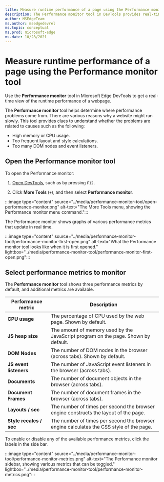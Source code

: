 ```yaml
---
title: Measure runtime performance of a page using the Performance monitor tool
description: The Performance monitor tool in DevTools provides real-time performance metrics to help investigate performance issues.
author: MSEdgeTeam
ms.author: msedgedevrel
ms.topic: conceptual
ms.prod: microsoft-edge
ms.date: 10/28/2021
---
```

# Measure runtime performance of a page using the Performance monitor tool

Use the **Performance monitor** tool in Microsoft Edge DevTools to get a real-time view of the runtime performance of a webpage.

The **Performance monitor** tool helps determine where performance problems come from.  There are various reasons why a website might run slowly.  This tool provides clues to understand whether the problems are related to causes such as the following:
*  High memory or CPU usage.
*  Too frequent layout and style calculations.
*  Too many DOM nodes and event listeners.


<!-- ====================================================================== -->
## Open the Performance monitor tool

To open the Performance monitor:

1. [Open DevTools](../open/index.md), such as by pressing `F12`.

1. Click **More Tools** (`+`), and then select **Performance monitor**.

:::image type="content" source="../media/performance-monitor-tool/open-performance-monitor.png" alt-text="The More Tools menu, showing the Performance monitor menu command.":::

The Performance monitor shows graphs of various performance metrics that update in real time.

:::image type="content" source="../media/performance-monitor-tool/performance-monitor-first-open.png" alt-text="What the Performance monitor tool looks like when it is first opened." lightbox="../media/performance-monitor-tool/performance-monitor-first-open.png":::


<!-- ====================================================================== -->
## Select performance metrics to monitor

The **Performance monitor** tool shows three performance metrics by default, and additional metrics are available.

| Performance metric | Description |
|---|---|
| **CPU usage** | The percentage of CPU used by the web page.  Shown by default. |
| **JS heap size** | The amount of memory used by the JavaScript program on the page.  Shown by default. |
| **DOM Nodes** | The number of DOM nodes in the browser (across tabs).  Shown by default. |
| **JS event listeners** | The number of JavaScript event listeners in the browser (across tabs). |
| **Documents** | The number of document objects in the browser (across tabs). |
| **Document Frames** | The number of document frames in the browser (across tabs). |
| **Layouts / sec** | The number of times per second the browser engine constructs the layout of the page. |
| **Style recalcs / sec** | The number of times per second the browser engine calculates the CSS style of the page. |

To enable or disable any of the available performance metrics, click the labels in the side bar.

:::image type="content" source="../media/performance-monitor-tool/performance-monitor-metrics.png" alt-text="The Performance monitor sidebar, showing various metrics that can be toggled." lightbox="../media/performance-monitor-tool/performance-monitor-metrics.png":::
